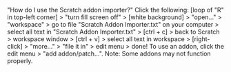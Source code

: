 "How do I use the Scratch addon importer?" Click the following: [loop of "R" in top-left corner] > "turn fill screen off" > [white background] > "open..." > "workspace" > go to file "Scratch Addon Importer.txt" on your computer > select all text in "Scratch Addon Importer.txt" > [ctrl + c] > back to Scratch > workspace window > [ctrl + v] > select all text in workspace > [right-click] > "more..." > "file it in" > edit menu > done! To use an addon, click the edit menu > "add addon/patch...". Note: Some addons may not function properly.
